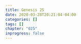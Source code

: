 ```yaml
---
title: Genesis 25
date: 2020-03-28T20:21:04-04:00
categories: []
tags: []
chapter: "025"
inprogress: false
---
```


